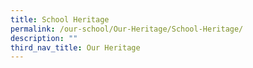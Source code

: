 ```yaml
---
title: School Heritage
permalink: /our-school/Our-Heritage/School-Heritage/
description: ""
third_nav_title: Our Heritage
---
```

